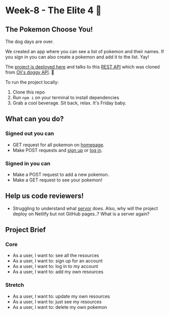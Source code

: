 # Week-8 - The Elite 4 :cherry_blossom: 
## The Pokemon Choose You!
The dog days are over.

We created an app where you can see a list of pokemon and their names. If you sign in you can also create a pokemon and add it to the list. Yay!

The [project is deployed here](https://fac19-pokemon.netlify.app/) and talks to this [REST API](https://github.com/Chloeh24/pokemonAPI) which was cloned from [Oli's doggy API](https://fac19-pokemon.netlify.app/). :dog:

To run the project locally:

1. Clone this repo
2. Run `npm i` on your terminal to install dependencies
3. Grab a cool beverage. Sit back, relax. It's Friday baby.

## What can you do?
### Signed out you can
- GET request for all pokemon on [homepage](https://fac19-pokemon.netlify.app/).
- Make POST requests and [sign up](https://fac19-pokemon.netlify.app/sign-up) or [log in](https://fac19-pokemon.netlify.app/login).

### Signed in you can 
- Make a POST request to add a new pokemon.
- Make a GET request to see your pokemon!

## Help us code reviewers!
- Struggling to understand what [servor](https://www.npmjs.com/package/servor) does. Also, why will the project deploy on Netlify but not GitHub pages..? What is a server again?

## Project Brief
### Core
* As a user, I want to: see all the resources
* As a user, I want to: sign up for an account
* As a user, I want to: log in to my account
* As a user, I want to: add my own resources

### Stretch
* As a user, I want to: update my own resources
* As a user, I want to: just see my resources
* As a user, I want to: delete my own pokemon
